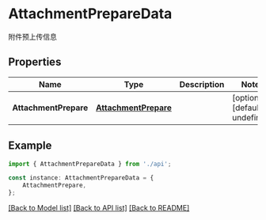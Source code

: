 # AttachmentPrepareData

附件预上传信息

## Properties

Name | Type | Description | Notes
------------ | ------------- | ------------- | -------------
**AttachmentPrepare** | [**AttachmentPrepare**](AttachmentPrepare.md) |  | [optional] [default to undefined]

## Example

```typescript
import { AttachmentPrepareData } from './api';

const instance: AttachmentPrepareData = {
    AttachmentPrepare,
};
```

[[Back to Model list]](../README.md#documentation-for-models) [[Back to API list]](../README.md#documentation-for-api-endpoints) [[Back to README]](../README.md)
